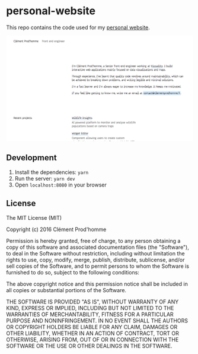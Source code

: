 # personal-website

This repo contains the code used for my [personal website](http://clementprodhomme.fr).

![Screenshot of the webpage](https://raw.githubusercontent.com/clementprdhomme/personal-website/master/README_hero.png)

## Development

1. Install the dependencies: `yarn`
2. Run the server: `yarn dev`
3. Open `localhost:8080` in your browser

## License

The MIT License (MIT)

Copyright (c) 2016 Clément Prod'homme

Permission is hereby granted, free of charge, to any person obtaining a copy
of this software and associated documentation files (the "Software"), to deal
in the Software without restriction, including without limitation the rights
to use, copy, modify, merge, publish, distribute, sublicense, and/or sell
copies of the Software, and to permit persons to whom the Software is
furnished to do so, subject to the following conditions:

The above copyright notice and this permission notice shall be included in all
copies or substantial portions of the Software.

THE SOFTWARE IS PROVIDED "AS IS", WITHOUT WARRANTY OF ANY KIND, EXPRESS OR
IMPLIED, INCLUDING BUT NOT LIMITED TO THE WARRANTIES OF MERCHANTABILITY,
FITNESS FOR A PARTICULAR PURPOSE AND NONINFRINGEMENT. IN NO EVENT SHALL THE
AUTHORS OR COPYRIGHT HOLDERS BE LIABLE FOR ANY CLAIM, DAMAGES OR OTHER
LIABILITY, WHETHER IN AN ACTION OF CONTRACT, TORT OR OTHERWISE, ARISING FROM,
OUT OF OR IN CONNECTION WITH THE SOFTWARE OR THE USE OR OTHER DEALINGS IN THE
SOFTWARE.
